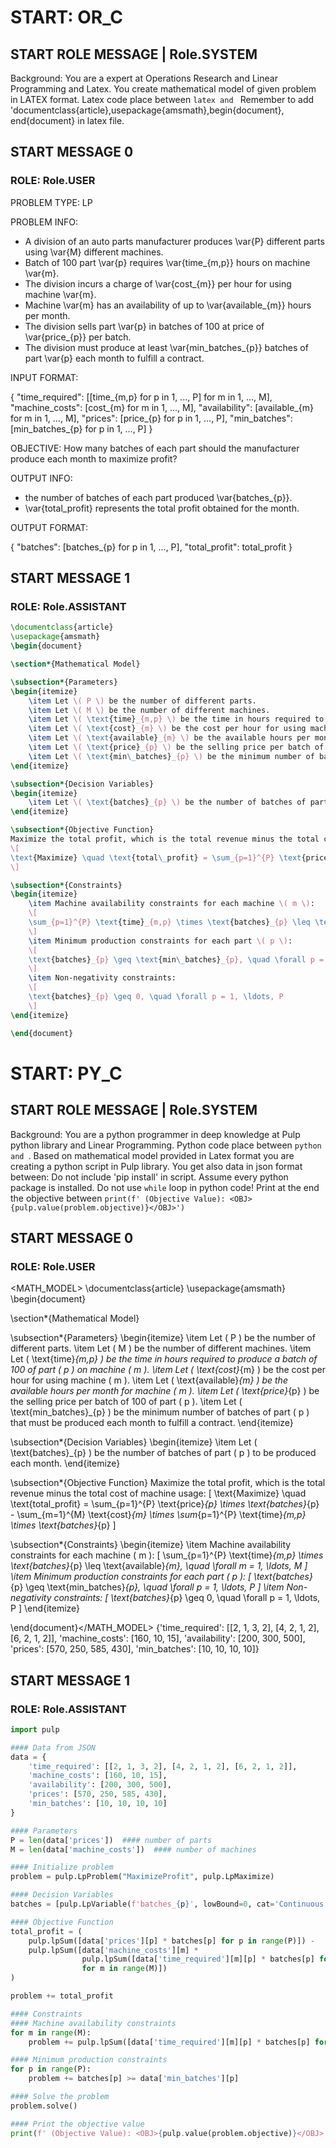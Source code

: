 # START: OR_C 
## START ROLE MESSAGE | Role.SYSTEM 
Background: You are a expert at Operations Research and Linear Programming and Latex. You create mathematical model of given problem in LATEX format. Latex code place between ```latex and ``` Remember to add 'documentclass{article},usepackage{amsmath},begin{document}, end{document} in latex file. 
## START MESSAGE 0 
### ROLE: Role.USER
<DESCRIPTION>
PROBLEM TYPE: LP

PROBLEM INFO:

- A division of an auto parts manufacturer produces \var{P} different parts using \var{M} different machines.
- Batch of 100 part \var{p} requires \var{time_{m,p}} hours on machine \var{m}.
- The division incurs a charge of \var{cost_{m}} per hour for using machine \var{m}.
- Machine \var{m} has an availability of up to \var{available_{m}} hours per month.
- The division sells part \var{p} in batches of 100 at price of \var{price_{p}} per batch.
- The division must produce at least \var{min_batches_{p}} batches of part \var{p} each month to fulfill a contract.

INPUT FORMAT: 

{
    "time_required": [[time_{m,p} for p in 1, ..., P] for m in 1, ..., M],
    "machine_costs": [cost_{m} for m in 1, ..., M],
    "availability": [available_{m} for m in 1, ..., M],
    "prices": [price_{p} for p in 1, ..., P],
    "min_batches": [min_batches_{p} for p in 1, ..., P]
}

OBJECTIVE: How many batches of each part should the manufacturer produce each month to maximize profit?

OUTPUT INFO:

- the number of batches of each part produced \var{batches_{p}}.
- \var{total_profit} represents the total profit obtained for the month.

OUTPUT FORMAT:

{
    "batches": [batches_{p} for p in 1, ..., P],
    "total_profit": total_profit
}
</DESCRIPTION>


## START MESSAGE 1 
### ROLE: Role.ASSISTANT
```latex
\documentclass{article}
\usepackage{amsmath}
\begin{document}

\section*{Mathematical Model}

\subsection*{Parameters}
\begin{itemize}
    \item Let \( P \) be the number of different parts.
    \item Let \( M \) be the number of different machines.
    \item Let \( \text{time}_{m,p} \) be the time in hours required to produce a batch of 100 of part \( p \) on machine \( m \).
    \item Let \( \text{cost}_{m} \) be the cost per hour for using machine \( m \).
    \item Let \( \text{available}_{m} \) be the available hours per month for machine \( m \).
    \item Let \( \text{price}_{p} \) be the selling price per batch of 100 of part \( p \).
    \item Let \( \text{min\_batches}_{p} \) be the minimum number of batches of part \( p \) that must be produced each month to fulfill a contract.
\end{itemize}

\subsection*{Decision Variables}
\begin{itemize}
    \item Let \( \text{batches}_{p} \) be the number of batches of part \( p \) to be produced each month.
\end{itemize}

\subsection*{Objective Function}
Maximize the total profit, which is the total revenue minus the total cost of machine usage:
\[
\text{Maximize} \quad \text{total\_profit} = \sum_{p=1}^{P} \text{price}_{p} \times \text{batches}_{p} - \sum_{m=1}^{M} \text{cost}_{m} \times \sum_{p=1}^{P} \text{time}_{m,p} \times \text{batches}_{p}
\]

\subsection*{Constraints}
\begin{itemize}
    \item Machine availability constraints for each machine \( m \):
    \[
    \sum_{p=1}^{P} \text{time}_{m,p} \times \text{batches}_{p} \leq \text{available}_{m}, \quad \forall m = 1, \ldots, M
    \]
    \item Minimum production constraints for each part \( p \):
    \[
    \text{batches}_{p} \geq \text{min\_batches}_{p}, \quad \forall p = 1, \ldots, P
    \]
    \item Non-negativity constraints:
    \[
    \text{batches}_{p} \geq 0, \quad \forall p = 1, \ldots, P
    \]
\end{itemize}

\end{document}
```

# START: PY_C 
## START ROLE MESSAGE | Role.SYSTEM 
Background: You are a python programmer in deep knowledge at Pulp python library and Linear Programming. Python code place between ```python and ```. Based on mathematical model provided in Latex format you are creating a python script in Pulp library. You get also data in json format between: <DATA></DATA> Do not include 'pip install' in script. Assume every python package is installed. Do not use `while` loop in python code! Print at the end the objective between <OBJ></OBJ> `print(f' (Objective Value): <OBJ>{pulp.value(problem.objective)}</OBJ>')` 
## START MESSAGE 0 
### ROLE: Role.USER
<MATH_MODEL>
\documentclass{article}
\usepackage{amsmath}
\begin{document}

\section*{Mathematical Model}

\subsection*{Parameters}
\begin{itemize}
    \item Let \( P \) be the number of different parts.
    \item Let \( M \) be the number of different machines.
    \item Let \( \text{time}_{m,p} \) be the time in hours required to produce a batch of 100 of part \( p \) on machine \( m \).
    \item Let \( \text{cost}_{m} \) be the cost per hour for using machine \( m \).
    \item Let \( \text{available}_{m} \) be the available hours per month for machine \( m \).
    \item Let \( \text{price}_{p} \) be the selling price per batch of 100 of part \( p \).
    \item Let \( \text{min\_batches}_{p} \) be the minimum number of batches of part \( p \) that must be produced each month to fulfill a contract.
\end{itemize}

\subsection*{Decision Variables}
\begin{itemize}
    \item Let \( \text{batches}_{p} \) be the number of batches of part \( p \) to be produced each month.
\end{itemize}

\subsection*{Objective Function}
Maximize the total profit, which is the total revenue minus the total cost of machine usage:
\[
\text{Maximize} \quad \text{total\_profit} = \sum_{p=1}^{P} \text{price}_{p} \times \text{batches}_{p} - \sum_{m=1}^{M} \text{cost}_{m} \times \sum_{p=1}^{P} \text{time}_{m,p} \times \text{batches}_{p}
\]

\subsection*{Constraints}
\begin{itemize}
    \item Machine availability constraints for each machine \( m \):
    \[
    \sum_{p=1}^{P} \text{time}_{m,p} \times \text{batches}_{p} \leq \text{available}_{m}, \quad \forall m = 1, \ldots, M
    \]
    \item Minimum production constraints for each part \( p \):
    \[
    \text{batches}_{p} \geq \text{min\_batches}_{p}, \quad \forall p = 1, \ldots, P
    \]
    \item Non-negativity constraints:
    \[
    \text{batches}_{p} \geq 0, \quad \forall p = 1, \ldots, P
    \]
\end{itemize}

\end{document}</MATH_MODEL>
<DATA>
{'time_required': [[2, 1, 3, 2], [4, 2, 1, 2], [6, 2, 1, 2]], 'machine_costs': [160, 10, 15], 'availability': [200, 300, 500], 'prices': [570, 250, 585, 430], 'min_batches': [10, 10, 10, 10]}</DATA>


## START MESSAGE 1 
### ROLE: Role.ASSISTANT
```python
import pulp

#### Data from JSON
data = {
    'time_required': [[2, 1, 3, 2], [4, 2, 1, 2], [6, 2, 1, 2]],
    'machine_costs': [160, 10, 15],
    'availability': [200, 300, 500],
    'prices': [570, 250, 585, 430],
    'min_batches': [10, 10, 10, 10]
}

#### Parameters
P = len(data['prices'])  #### number of parts
M = len(data['machine_costs'])  #### number of machines

#### Initialize problem
problem = pulp.LpProblem("MaximizeProfit", pulp.LpMaximize)

#### Decision Variables
batches = [pulp.LpVariable(f'batches_{p}', lowBound=0, cat='Continuous') for p in range(P)]

#### Objective Function
total_profit = (
    pulp.lpSum([data['prices'][p] * batches[p] for p in range(P)]) - 
    pulp.lpSum([data['machine_costs'][m] * 
                pulp.lpSum([data['time_required'][m][p] * batches[p] for p in range(P)]) 
                for m in range(M)])
)

problem += total_profit

#### Constraints
#### Machine availability constraints
for m in range(M):
    problem += pulp.lpSum([data['time_required'][m][p] * batches[p] for p in range(P)]) <= data['availability'][m]

#### Minimum production constraints
for p in range(P):
    problem += batches[p] >= data['min_batches'][p]

#### Solve the problem
problem.solve()

#### Print the objective value
print(f' (Objective Value): <OBJ>{pulp.value(problem.objective)}</OBJ>')
```


